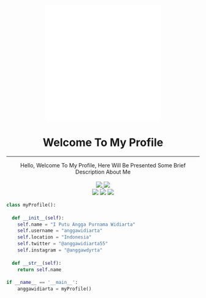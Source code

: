 <p>
<div align="center">
  <img src="assets/output-onlinegiftools.gif" width="300" height="300">
</div>
</p>
<h1 align="center">
  <b>Welcome To My Profile</b>
</h1>

---

<p align="center">
Hello, Welcome To My Profile, Here Will Be Presented Some Brief Description About Me <br><br><a href="#"><img src="https://img.shields.io/badge/Interest%3A-Web%20Dev%2C%20System%20Design-blue"/> <img src="https://img.shields.io/badge/Focus%3A-Machine%20Learning-orange"/></a>  <br><a href="https://www.instagram.com/anggawdyrta" target="_blank"><img src="https://img.shields.io/badge/-AnggaWidiarta-c13584?style=flat&labelColor=white&logo=instagram"/></a> <a href="https://www.hackerrank.com/anggawidiarta" target="_blank"><img src="https://img.shields.io/badge/-HackerRank-c13584?style=flat&labelColor=white&logo=HackerRank"/></a> <a href="https://leetcode.com/anggawidiarta/" target="_blank"><img src="https://img.shields.io/badge/-LeetCode-c13584?style=flat&labelColor=white&logo=LeetCode"/></a>
</p>

```python
class myProfile():

  def __init__(self):
    self.name = "I Putu Angga Purnama Widiarta"
    self.username = "anggawidiarta"
    self.location = "Indonesia"
    self.twitter = "@anggawidiarta55"
    self.instagram = "@anggawdyrta"

  def __str__(self):
    return self.name

if __name__ == '__main__':
    anggawidiarta = myProfile()
```

<!-- ## <img src="https://media2.giphy.com/media/QssGEmpkyEOhBCb7e1/giphy.gif?cid=ecf05e47a0n3gi1bfqntqmob8g9aid1oyj2wr3ds3mg700bl&rid=giphy.gif" width ="25"><b> Skills</b>

<p align="center">

- **Languages**:

  <img src="assets/icons8-html-5.svg">
  <img src="assets/icons8-css3.svg">
  <img src="assets/icons8-javascript.svg">
  <img src="assets/icons8-kotlin-a-cross-platform,-statically-typed,-general-purpose-programming-language-with-type-inference%20(2).svg">
  <img src="assets/icons8-python.svg">
  <img src="assets/icons8-c++.svg">
  <img src="assets/icons8-java.svg">
  <img src="assets/icons8-r-project.svg">

- **Framework & Technologies**:

  <img src="assets/icons8-bootstrap.svg">
  <img src="assets/bulma-1331550887142711895.png">
  <img src="assets/icons8-django.svg">
  <img src="assets/icons8-node-js.svg">
  <img src="assets/icons8-codeigniter.svg">
  <img src="assets/icons8-tensorflow.svg">

- **Softwares & Tools**:

  <img src="assets/icons8-microsoft-excel.svg">
  <img src="assets/icons8-microsoft-visio.svg">
  <img src="assets/icons8-tableau-software.svg">
  <img src="assets/icons8-anaconda.svg">
  <img src="assets/icons8-jupyter.svg">
  <img src="assets/icons8-android-studio.svg">
  <img src="assets/icons8-visual-studio-code-2019.svg">
  <img src="assets/icons8-power-bi.svg">
  <img src="assets/icons8-stack-overflow-is-a-question-and-answer-site-for-professional.svg"> -->
